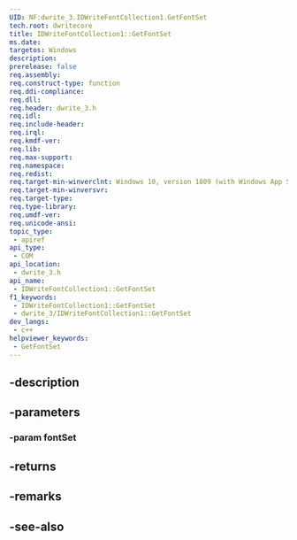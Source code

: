 ```yaml
---
UID: NF:dwrite_3.IDWriteFontCollection1.GetFontSet
tech.root: dwritecore
title: IDWriteFontCollection1::GetFontSet
ms.date: 
targetos: Windows
description: 
prerelease: false
req.assembly: 
req.construct-type: function
req.ddi-compliance: 
req.dll: 
req.header: dwrite_3.h
req.idl: 
req.include-header: 
req.irql: 
req.kmdf-ver: 
req.lib: 
req.max-support: 
req.namespace: 
req.redist: 
req.target-min-winverclnt: Windows 10, version 1809 (with Windows App SDK 0.5 or later)
req.target-min-winversvr: 
req.target-type: 
req.type-library: 
req.umdf-ver: 
req.unicode-ansi: 
topic_type:
 - apiref
api_type:
 - COM
api_location:
 - dwrite_3.h
api_name:
 - IDWriteFontCollection1::GetFontSet
f1_keywords:
 - IDWriteFontCollection1::GetFontSet
 - dwrite_3/IDWriteFontCollection1::GetFontSet
dev_langs:
 - c++
helpviewer_keywords:
 - GetFontSet
---
```


## -description

## -parameters

### -param fontSet

## -returns

## -remarks

## -see-also

